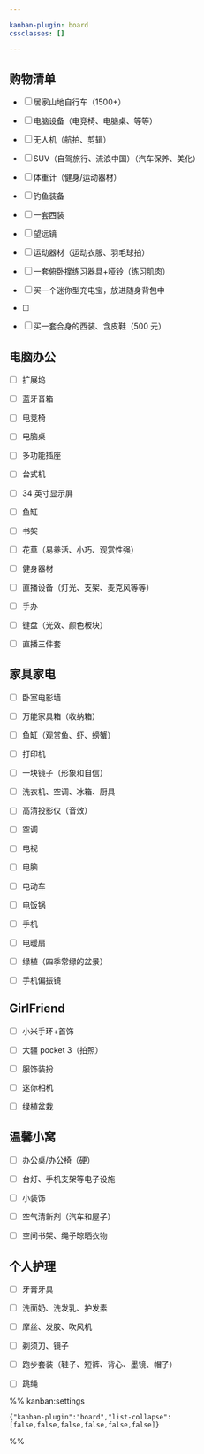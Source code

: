 ```yaml
---

kanban-plugin: board
cssclasses: []

---
```


## 购物清单

- [ ] 居家山地自行车（1500+）
- [ ] 电脑设备（电竞椅、电脑桌、等等）
- [ ] 无人机（航拍、剪辑）
- [ ] SUV（自驾旅行、流浪中国）（汽车保养、美化）
- [ ] 体重计（健身/运动器材）
- [ ] 钓鱼装备
- [ ] 一套西装
- [ ] 望远镜
- [ ] 运动器材（运动衣服、羽毛球拍）
- [ ] 一套俯卧撑练习器具+哑铃（练习肌肉）
- [ ] 买一个迷你型充电宝，放进随身背包中
- [ ] 
- [ ] 买一套合身的西装、含皮鞋（500 元）


## 电脑办公

- [ ] 扩展坞
- [ ] 蓝牙音箱
- [ ] 电竞椅
- [ ] 电脑桌
- [ ] 多功能插座
- [ ] 台式机
- [ ] 34 英寸显示屏
- [ ] 鱼缸
- [ ] 书架
- [ ] 花草（易养活、小巧、观赏性强）
- [ ] 健身器材
- [ ] 直播设备（灯光、支架、麦克风等等）
- [ ] 手办
- [ ] 键盘（光效、颜色板块）
- [ ] 直播三件套


## 家具家电

- [ ] 卧室电影墙
- [ ] 万能家具箱（收纳箱）
- [ ] 鱼缸（观赏鱼、虾、螃蟹）
- [ ] 打印机
- [ ] 一块镜子（形象和自信）
- [ ] 洗衣机、空调、冰箱、厨具
- [ ] 高清投影仪（音效）
- [ ] 空调
- [ ] 电视
- [ ] 电脑
- [ ] 电动车
- [ ] 电饭锅
- [ ] 手机
- [ ] 电暖扇
- [ ] 绿植（四季常绿的盆景）
- [ ] 手机偏振镜


## GirlFriend

- [ ] 小米手环+首饰
- [ ] 大疆 pocket 3（拍照）
- [ ] 服饰装扮
- [ ] 迷你相机
- [ ] 绿植盆栽


## 温馨小窝

- [ ] 办公桌/办公椅（硬）
- [ ] 台灯、手机支架等电子设施
- [ ] 小装饰
- [ ] 空气清新剂（汽车和屋子）
- [ ] 空间书架、绳子晾晒衣物


## 个人护理

- [ ] 牙膏牙具
- [ ] 洗面奶、洗发乳、护发素
- [ ] 摩丝、发胶、吹风机
- [ ] 剃须刀、镜子
- [ ] 跑步套装（鞋子、短裤、背心、墨镜、帽子）
- [ ] 跳绳




%% kanban:settings
```
{"kanban-plugin":"board","list-collapse":[false,false,false,false,false,false]}
```
%%